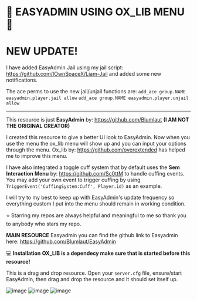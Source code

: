 # 🔨 EASYADMIN USING OX_LIB MENU 🔨

# NEW UPDATE!
I have added EasyAdmin Jail using my jail script: https://github.com/IOwnSpaceX/Liam-Jail and added some new notifications.

The ace perms to use the new jail/unjail functions are:
`add_ace group.NAME easyadmin.player.jail allow`
`add_ace group.NAME easyadmin.player.unjail allow`

-------------------------------------------------------------------------------------------------------------------

This resource is just **__EasyAdmin__** by: https://github.com/Blumlaut **(I AM __NOT__ THE ORIGINAL CREATOR)**

I created this resource to give a better UI look to EasyAdmin. Now when you use the menu the ox_lib menu will show up and you can input your options through the menu. Ox_lib by: https://github.com/overextended has helped me to improve this menu.

I have also integrated a toggle cuff system that by default uses the **Sem Interaction Menu** by: https://github.com/Sc0ttM to handle cuffing events. You may add your own event to trigger cuffing by using `TriggerEvent('CuffingSystem:Cuff', Player.id)` as an example.

I will try to my best to keep up with EasyAdmin's update frequency so everything custom I put into the menu should remain in working condition.

⭐ Starring my repos are always helpful and meaningful to me so thank you to anybody who stars my repo.

**MAIN RESOURCE**
Easyadmin you can find the github link to Easyadmin here: https://github.com/Blumlaut/EasyAdmin


💻 **Installation**
**OX_LIB is a dependecy make sure that is started before this resource!**

This is a drag and drop resource. Open your `server.cfg` file, ensure/start EasyAdmin, then drag and drop the resource and it should set itself up.

![image](https://github.com/user-attachments/assets/df4cf28b-1893-45ec-aa5b-be286b5a9008)
![image](https://github.com/user-attachments/assets/c11c4566-c22d-4e55-a485-9995046f88c1)
![image](https://github.com/user-attachments/assets/9906da84-2af1-44a9-8435-cf39fc1efe5c)


